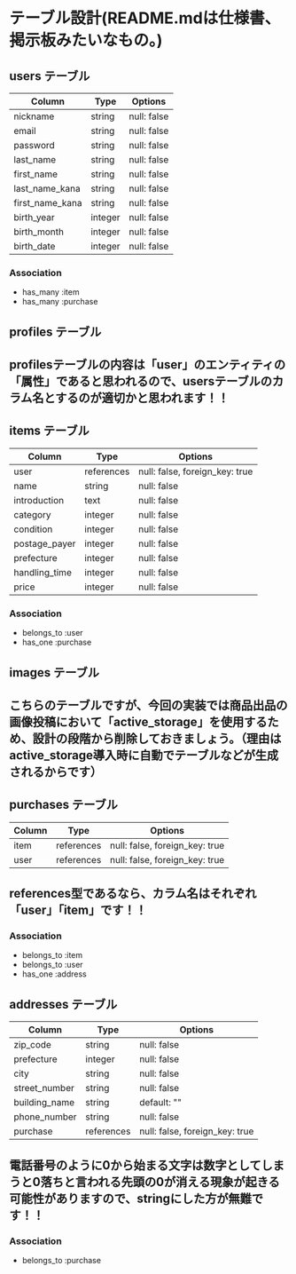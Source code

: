 # テーブル設計(README.mdは仕様書、掲示板みたいなもの。)

## users テーブル

| Column          | Type       | Options                        |
| --------------- | ---------- | ------------------------------ |
| nickname        | string     | null: false                    |
| email           | string     | null: false                    |
| password        | string     | null: false                    |
| last_name       | string     | null: false                    |
| first_name      | string     | null: false                    |
| last_name_kana  | string     | null: false                    |
| first_name_kana | string     | null: false                    |
| birth_year      | integer    | null: false                    |
| birth_month     | integer    | null: false                    |
| birth_date      | integer    | null: false                    |

### Association

- has_many :item
- has_many :purchase

## profiles テーブル
## profilesテーブルの内容は「user」のエンティティの「属性」であると思われるので、usersテーブルのカラム名とするのが適切かと思われます！！



## items テーブル

| Column        | Type       | Options                        |
| ------------- | ---------- | ------------------------------ |
| user          | references | null: false, foreign_key: true |
| name          | string     | null: false                    |
| introduction  | text       | null: false                    |
| category      | integer    | null: false                    |
| condition     | integer    | null: false                    |
| postage_payer | integer    | null: false                    |
| prefecture    | integer    | null: false                    |
| handling_time | integer    | null: false                    |
| price         | integer    | null: false                    |

### Association

- belongs_to :user
- has_one :purchase

## images テーブル
## こちらのテーブルですが、今回の実装では商品出品の画像投稿において「active_storage」を使用するため、設計の段階から削除しておきましょう。（理由はactive_storage導入時に自動でテーブルなどが生成されるからです）

## purchases テーブル

| Column  | Type       | Options                        |
| ------- | ---------- | ------------------------------ |
| item    | references | null: false, foreign_key: true |
| user    | references | null: false, foreign_key: true |
## references型であるなら、カラム名はそれぞれ「user」「item」です！！
### Association

- belongs_to :item
- belongs_to :user
- has_one :address

## addresses テーブル

| Column        | Type       | Options                        |
| ------------- | ---------- | ------------------------------ |
| zip_code      | string     | null: false                    |
| prefecture    | integer    | null: false                    |
| city          | string     | null: false                    |
| street_number | string     | null: false                    |
| building_name | string     | default: ""                    |
| phone_number  | string     | null: false                    |
| purchase      | references | null: false, foreign_key: true |
## 電話番号のように0から始まる文字は数字としてしまうと0落ちと言われる先頭の0が消える現象が起きる可能性がありますので、stringにした方が無難です！！
### Association

- belongs_to :purchase